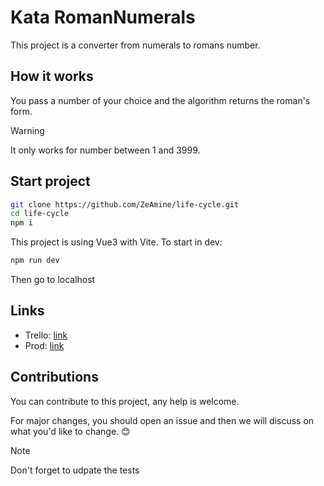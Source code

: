 # Kata RomanNumerals

This project is a converter from numerals to romans number.

## How it works

You pass a number of your choice and the algorithm returns the roman's form.

> [!warning]
> It only works for number between 1 and 3999.

## Start project

```bash
git clone https://github.com/ZeAmine/life-cycle.git
cd life-cycle
npm i
```

This project is using Vue3 with Vite.
To start in dev:

```bash
npm run dev
```

Then go to localhost

## Links

- Trello: [link](https://trello.com/b/cwqHeBkv/gestion-cycle-de-vie)
- Prod: [link](https://lifecyle.netlify.app/)

## Contributions

You can contribute to this project, any help is welcome.

For major changes, you should open an issue and then we will discuss on what you'd like to change. 😊

> [!note]
> Don't forget to udpate the tests
